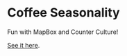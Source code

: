 # Coffee Seasonality

Fun with MapBox and Counter Culture!

[See it here](http://stenington.github.io/coffee-seasonality).